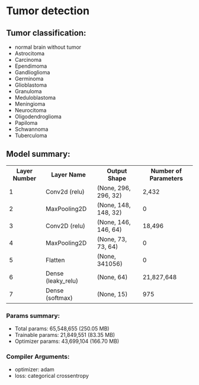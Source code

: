 # Tumor detection
## Tumor classification:
* normal brain without tumor
* Astrocitoma
* Carcinoma
* Ependimoma
* Gandlioglioma
* Germinoma 
* Glioblastoma 
* Granuloma 
* Meduloblastoma
* Meningioma 
* Neurocitoma 
* Oligodendroglioma 
* Papiloma 
* Schwannoma
* Tuberculoma

## Model summary:

<table>
    <tr>
        <th>Layer Number</th>
        <th>Layer Name</th>
        <th>Output Shape</th>
        <th>Number of Parameters</th>
    </tr>
    <tr>
        <td>1</td>
        <td>Conv2d (relu)</td>
        <td>(None, 296, 296, 32)</td>
        <td>2,432</td>
    </tr>
    <tr>
        <td>2</td>
        <td>MaxPooling2D</td>
        <td>(None, 148, 148, 32)</td>
        <td>0</td>
    </tr>
    <tr>
        <td>3</td>
        <td>Conv2D (relu)</td>
        <td>(None, 146, 146, 64)</td>
        <td>18,496</td>
    </tr>
    <tr>
        <td>4</td>
        <td>MaxPooling2D</td>
        <td>(None, 73, 73, 64)</td>
        <td>0</td>
    </tr>
    <tr>
        <td>5</td>
        <td>Flatten</td>
        <td>(None, 341056)</td>
        <td>0</td>
    </tr>
    <tr>
        <td>6</td>
        <td>Dense (leaky_relu)</td>
        <td>(None, 64)</td>
        <td>21,827,648</td>
    </tr>
    <tr>
        <td>7</td>
        <td>Dense (softmax)</td>
        <td>(None, 15)</td>
        <td>975</td>
    </tr>
</table>

### Params summary:
* Total params: 65,548,655 (250.05 MB)<br>
* Trainable params: 21,849,551 (83.35 MB)<br>
* Optimizer params: 43,699,104 (166.70 MB)<br>

### Compiler Arguments:
* optimizer: adam
* loss: categorical crossentropy



